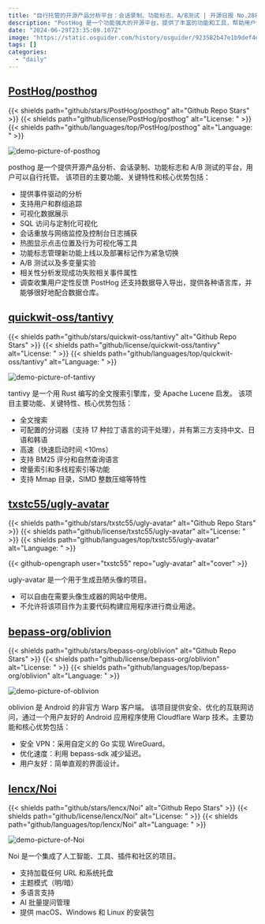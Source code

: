 ```yaml
---
title: "自行托管的开源产品分析平台：会话录制、功能标志、A/B测试 | 开源日报 No.288"
description: "PostHog 是一个功能强大的开源平台，提供了丰富的功能和工具，帮助用户分析产品、录制会话、进行功能标志和 A/B 测试。用户可以自行托管，具有完全的控制权。PostHog 的主要功能包括事件驱动的分析、用户和群组追踪、可视化数据展示、会话重放和网络监控、热图显示点击位置和行为可视化等工具。此外，PostHog 还提供功能标志管理、A/B 测试、相关性分析和用户调查等功能，帮助用户更好地了解产品的成功和失败。PostHog 还支持数据导入导出，提供各种语言库，与数据仓库完美配合。如果您正在寻找一个全面的开源产品分析平台，PostHog 绝对是您的终极选择。"
date: "2024-06-29T23:35:09.107Z"
image: "https://static.osguider.com/history/osguider/923582b47e1b9def4eb7d23ffc942d61.png"
tags: []
categories:
  - "daily"
---
```


## [PostHog/posthog](https://github.com/PostHog/posthog)

{{< shields path="github/stars/PostHog/posthog" alt="Github Repo Stars" >}} {{< shields path="github/license/PostHog/posthog" alt="License: " >}} {{< shields path="github/languages/top/PostHog/posthog" alt="Language: " >}}

![demo-picture-of-posthog](https://static.osguider.com/subject/github/PostHog/posthog/964097865944ff53960e47a71ac78bdd.jpg)

posthog 是一个提供开源产品分析、会话录制、功能标志和 A/B 测试的平台，用户可以自行托管。
该项目的主要功能、关键特性和核心优势包括：

- 提供事件驱动的分析
- 支持用户和群组追踪
- 可视化数据展示
- SQL 访问与定制化可视化
- 会话重放与网络监控及控制台日志捕获
- 热图显示点击位置及行为可视化等工具
- 功能标志管理新功能上线以及部署标记作为紧急切换
- A/B 测试以及多变量实验
- 相关性分析发现成功失败相关事件属性
- 调查收集用户定性反馈
PostHog 还支持数据导入导出，提供各种语言库，并能够很好地配合数据仓库。
  
## [quickwit-oss/tantivy](https://github.com/quickwit-oss/tantivy)

{{< shields path="github/stars/quickwit-oss/tantivy" alt="Github Repo Stars" >}} {{< shields path="github/license/quickwit-oss/tantivy" alt="License: " >}} {{< shields path="github/languages/top/quickwit-oss/tantivy" alt="Language: " >}}

![demo-picture-of-tantivy](https://static.osguider.com/subject/github/quickwit-oss/tantivy/60aea14f270393fbf938cfcde4668a26.png)

tantivy 是一个用 Rust 编写的全文搜索引擎库，受 Apache Lucene 启发。
该项目主要功能、关键特性、核心优势包括：

- 全文搜索
- 可配置的分词器（支持 17 种拉丁语言的词干处理），并有第三方支持中文、日语和韩语
- 高速（快速启动时间 <10ms）
- 支持 BM25 评分和自然查询语言
- 增量索引和多线程索引等功能
- 支持 Mmap 目录，SIMD 整数压缩等特性
  
## [txstc55/ugly-avatar](https://github.com/txstc55/ugly-avatar)

{{< shields path="github/stars/txstc55/ugly-avatar" alt="Github Repo Stars" >}} {{< shields path="github/license/txstc55/ugly-avatar" alt="License: " >}} {{< shields path="github/languages/top/txstc55/ugly-avatar" alt="Language: " >}}

{{< github-opengraph user="txstc55" repo="ugly-avatar" alt="cover" >}}

ugly-avatar 是一个用于生成丑陋头像的项目。

- 可以自由在需要头像生成器的网站中使用。
- 不允许将该项目作为主要代码构建应用程序进行商业用途。
  
## [bepass-org/oblivion](https://github.com/bepass-org/oblivion)

{{< shields path="github/stars/bepass-org/oblivion" alt="Github Repo Stars" >}} {{< shields path="github/license/bepass-org/oblivion" alt="License: " >}} {{< shields path="github/languages/top/bepass-org/oblivion" alt="Language: " >}}

![demo-picture-of-oblivion](https://static.osguider.com/subject/github/bepass-org/oblivion/09aa996b791c90e5ab316b23a3b847e5.jpg)

oblivion 是 Android 的非官方 Warp 客户端。
该项目提供安全、优化的互联网访问，通过一个用户友好的 Android 应用程序使用 Cloudflare Warp 技术。主要功能和核心优势包括：

- 安全 VPN：采用自定义的 Go 实现 WireGuard。
- 优化速度：利用 bepass-sdk 减少延迟。
- 用户友好：简单直观的界面设计。
  
## [lencx/Noi](https://github.com/lencx/Noi)

{{< shields path="github/stars/lencx/Noi" alt="Github Repo Stars" >}} {{< shields path="github/license/lencx/Noi" alt="License: " >}} {{< shields path="github/languages/top/lencx/Noi" alt="Language: " >}}

![demo-picture-of-Noi](https://static.osguider.com/subject/github/lencx/Noi/f9978f851d00bc7be67d915f4a4e502e.png)

Noi 是一个集成了人工智能、工具、插件和社区的项目。

- 支持加载任何 URL 和系统托盘
- 主题模式（明/暗）
- 多语言支持
- AI 批量提问管理
- 提供 macOS、Windows 和 Linux 的安装包
  
